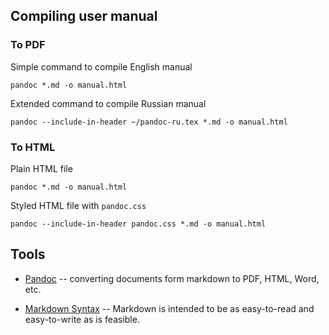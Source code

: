 ## Compiling user manual
### To PDF
Simple command to compile English manual 

	pandoc *.md -o manual.html

Extended command to compile Russian manual

	pandoc --include-in-header ~/pandoc-ru.tex *.md -o manual.html

### To HTML

Plain HTML file
 
	pandoc *.md -o manual.html

Styled HTML file with `pandoc.css`

	pandoc --include-in-header pandoc.css *.md -o manual.html

## Tools

* [Pandoc](http://johnmacfarlane.net/pandoc/) -- converting documents form markdown to PDF, HTML, Word, etc.

* [Markdown Syntax](http://daringfireball.net/projects/markdown/) -- Markdown is intended to be as easy-to-read and easy-to-write as is feasible.